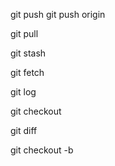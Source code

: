 git push
git push origin <branch name>

git pull

git stash

git fetch

git log

git checkout

git diff

git checkout -b 